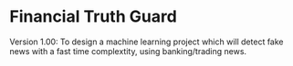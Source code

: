 # Financial Truth Guard
Version 1.00: To design a machine learning project which will detect fake news with a fast time complextity, using banking/trading news.
